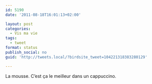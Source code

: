 ```yaml
---
id: 5190
date: '2011-08-18T16:01:13+02:00'

layout: post
categories:
  - Vis ma vie
tags:
  - tweet
format: status
publish_social: no
guid: 'http://tweets.local/?birdsite_tweet=104221318383280129'

---
```


La mousse. C’est ça le meilleur dans un cappuccino.